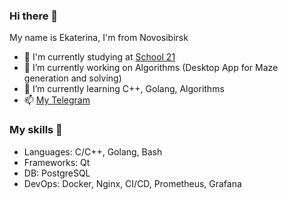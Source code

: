 ### Hi there 👋

<!--
**sgoldenf/sgoldenf** is a ✨ _special_ ✨ repository because its `README.md` (this file) appears on your GitHub profile.

Here are some ideas to get you started:

- 🔭 I’m currently working on ...
- 🌱 I’m currently learning ...
- 👯 I’m looking to collaborate on ...
- 🤔 I’m looking for help with ...
- 💬 Ask me about ...
- 📫 How to reach me: ...
- 😄 Pronouns: ...
- ⚡ Fun fact: ...
-->

My name is Ekaterina, I'm from Novosibirsk
- 🎒 I'm currently studying at [School 21](https://21-school.ru/)
- 🔭 I’m currently working on Algorithms (Desktop App for Maze generation and solving)
- 🌱 I’m currently learning C++, Golang, Algorithms
- 📫 [My Telegram](https://t.me/sgoldenf)

### My skills 🔧

- Languages: C/C++, Golang, Bash
- Frameworks: Qt
- DB: PostgreSQL
- DevOps: Docker, Nginx, CI/CD, Prometheus, Grafana
